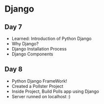 # Django

## Day 7

- Learned: Introduction of Python Django
- Why Django?
- Django Installation Process
- Django Components

## Day 8

- Python Django FrameWork!
- Created a Pollster Project
- Inside Project, Build Polls app using Django
- Server runned on localhost :)